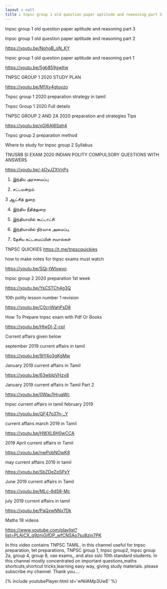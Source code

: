 ```yaml
---
layout : null
title : tnpsc group 1 old question paper aptitude and reasoning part 3
---
```


tnpsc group 1 old question paper aptitude and reasoning part 3

tnpsc group 1 old question paper aptitude and reasoning part 2

https://youtu.be/NohoB_oN_KY

tnpsc group 1 old question paper aptitude and reasoning part 1

https://youtu.be/5gb859gwItw

TNPSC GROUP 1 2020 STUDY PLAN

https://youtu.be/M1Xy4gtuyzo

Tnpsc group 1 2020 preparation strategy in tamil

Tnpsc Group 1 2020 Full details

TNPSC GROUP 2 AND 2A 2020 preparation and strategies Tips

https://youtu.be/xGI6Al6Sqh4

Tnpsc group 2 preparation method

Where to study for tnpsc group 2 Syllabus

TNUSRB SI EXAM 2020 INDIAN POLITY COMPULSORY QUESTIONS WITH ANSWERS

https://youtu.be/-kDyJZXVnPs

1. இந்திய அரசமைப்பு

2. சட்டமன்றம் 

3 ஆட்சித் துறை

4. இந்திய நீதித்துறை

5. இந்தியாவில் கூட்டாட்சி

6. இந்தியாவில் நிர்வாக அமைப்பு

7. தேசிய கட்டமைப்பின் சவால்கள்

TNPSC QUICKIES
https://t.me/tnpscquickies

how to make notes for tnpsc exams must watch

https://youtu.be/SQj-tWIswxo

tnpsc group 2 2020 preparation 1st week

https://youtu.be/YsCSTCh4g3Q

10th polity lesson number 1 revision

https://youtu.be/C0cnWahPsD8

How To Prepare tnpsc exam with Pdf Or Books

https://youtu.be/HlwDl-Z-cpI

Current affairs given below 

september 2019 current affairs in tamil

https://youtu.be/9jY4o3gKgMw

January 2019 current affairs in Tamil

https://youtu.be/63wbIpVHzv8

January 2019 current affairs in Tamil Part 2

https://youtu.be/0Wau1HruaWc

tnpsc current affairs in tamil february 2019

https://youtu.be/QF47o37n-_Y

current affairs march 2019 in Tamil

https://youtu.be/HWXL6H0wCCA

2019 April current affairs in Tamil

https://youtu.be/nwPobNOwK8

may current affairs 2019 in tamil

https://youtu.be/SbZDeZp5PxY

June 2019 current affairs in Tamil

https://youtu.be/MLc-6dS8-Mc

july 2019 current affairs in tamil

https://youtu.be/PaQxwNNx7Dk

Maths 18 videos

https://www.youtube.com/playlist?list=PLAiCX_g9zmGjfDP_wfCNSAo7su8zin7PK

In this video contains TNPSC TAMIL. in this channel useful for tnpsc preparation, tet preparations, TNPSC group 1, tnpsc group2, tnpsc group 2a, group 4, group 8, vao exams,, and also sslc 10th standard students. In this channel mostly concentrated on important questions,maths shortcuts,shortcut tricks,learning easy way, giving study materials. please subscribe my channel. Thank you....



{% include youtubePlayer.html id='wNilAMp3UwE' %}
